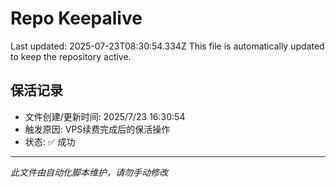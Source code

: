 # Repo Keepalive

Last updated: 2025-07-23T08:30:54.334Z
This file is automatically updated to keep the repository active.

## 保活记录
- 文件创建/更新时间: 2025/7/23 16:30:54
- 触发原因: VPS续费完成后的保活操作
- 状态: ✅ 成功

---
*此文件由自动化脚本维护，请勿手动修改*
